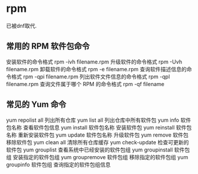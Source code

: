 # rpm
已被dnf取代.

## 常用的 RPM 软件包命令
安装软件的命令格式 rpm -ivh filename.rpm 
升级软件的命令格式 rpm -Uvh filename.rpm 
卸载软件的命令格式 rpm -e filename.rpm 
查询软件描述信息的命令格式 rpm -qpi filename.rpm 
列出软件文件信息的命令格式 rpm -qpl filename.rpm 
查询文件属于哪个 RPM 的命令格式 rpm -qf filename

## 常见的 Yum 命令
yum repolist all 列出所有仓库
yum list all 列出仓库中所有软件包
yum info 软件包名称 查看软件包信息
yum install 软件包名称 安装软件包
yum reinstall 软件包名称 重新安装软件包
yum update 软件包名称 升级软件包
yum remove 软件包 移除软件包
yum clean all 清除所有仓库缓存
yum check-update 检查可更新的软件包
yum grouplist 查看系统中已经安装的软件包组
yum groupinstall 软件包组 安装指定的软件包组
yum groupremove 软件包组 移除指定的软件包组
yum groupinfo 软件包组 查询指定的软件包组信息
